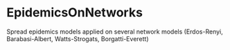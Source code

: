 # EpidemicsOnNetworks
Spread epidemics models applied on several network models (Erdos-Renyi, Barabasi-Albert, Watts-Strogats, Borgatti-Everett)
